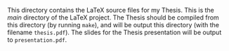 This directory contains the LaTeX source files for my Thesis. This is the *main*
directory of the LaTeX project. The Thesis should be compiled from this
directory (by running `make`), and will be output this directory (with the
filename `thesis.pdf`). The slides for the Thesis presentation will be output to
`presentation.pdf`.
